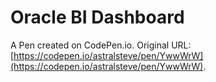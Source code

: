 # Oracle BI Dashboard

A Pen created on CodePen.io. Original URL: [https://codepen.io/astralsteve/pen/YwwWrW](https://codepen.io/astralsteve/pen/YwwWrW).

